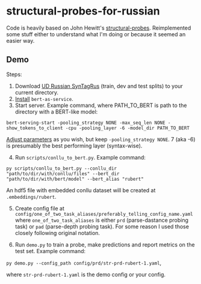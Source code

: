 # structural-probes-for-russian

Code is heavily based on John Hewitt's [structural-probes](https://github.com/john-hewitt/structural-probes). Reimplemented some stuff either to understand what I'm doing or because it seemed an easier way.

## Demo

Steps:

1. Download [UD Russian SynTagRus](https://universaldependencies.org/treebanks/ru_syntagrus/index.html#ud-russian-syntagrus) (train, dev and test splits) to your current directory.
2. [Install](https://bert-as-service.readthedocs.io/en/latest/section/get-start.html#installation) `bert-as-service`.
3. Start server. Example command, where PATH_TO_BERT is path to the directory with a BERT-like model:

`bert-serving-start -pooling_strategy NONE -max_seq_len NONE -show_tokens_to_client -cpu -pooling_layer -6 -model_dir PATH_TO_BERT`

[Adjust parameters](https://bert-as-service.readthedocs.io/en/latest/source/server.html#BERT%20Parameters) as you wish, but keep `-pooling_strategy NONE`. 7 (aka -6) is presumably the best performing layer (syntax-wise).

4. Run `scripts/conllu_to_bert.py`. Example command:

`py scripts/conllu_to_bert.py --conllu_dir "path/to/dir/with/conllu/files" --bert_dir "path/to/dir/with/bert/model" --bert_alias "rubert"`

An hdf5 file with embedded conllu dataset will be created at `.embeddings/rubert`.

5. Create config file at `config/one_of_two_task_aliases/preferably_telling_config_name.yaml` where `one_of_two_task_aliases` is either `prd` (parse-dastance probing task) or `pad` (parse-depth probing task). For some reason I used those closely following original notation.

6. Run `demo.py` to train a probe, make predictions and report metrics on the test set. Example command:

`py demo.py --config_path config/prd/str-prd-rubert-1.yaml`,

where `str-prd-rubert-1.yaml` is the demo config or your config.
